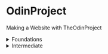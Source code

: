 # OdinProject
Making a Website with TheOdinProject

<details>
    <summary>Foundations</summary>
Start of the journey. Writting beginner HTML, CSS, using Flexbox, and then JavaScript code to create websites.
    
### HTLM:
- [Element Test](https://github.com/nunoribeiro02/TheOdinProject/tree/main/element-test)
- [Links and Images](https://github.com/nunoribeiro02/TheOdinProject/tree/main/odin-links-and-images)
- [Recipes Assigment](https://github.com/nunoribeiro02/TheOdinProject/tree/main/odin-recipes)

### CSS:
- [CSS Methods Exercise](https://github.com/nunoribeiro02/TheOdinProject/tree/main/foundations/css/css-methods)
- [CSS Class & Id Selectors Exercise](https://github.com/nunoribeiro02/TheOdinProject/tree/main/foundations/css/css-class-id-selectors)
- [CSS Chain Selectors Exercise](https://github.com/nunoribeiro02/TheOdinProject/tree/main/foundations/css/css-chain-selectors)
- [CSS Group Selectors Exercise](https://github.com/nunoribeiro02/TheOdinProject/tree/main/foundations/css/css-group-selectors)
- [CSS Descendants Selectors Exercise](https://github.com/nunoribeiro02/TheOdinProject/tree/main/foundations/css/css-descendants-selectors)
- [CSS Cascade Fix Exercise](https://github.com/nunoribeiro02/TheOdinProject/tree/main/foundations/css/css-cascade-fix)
- [CSS Margins and Padding 1](https://github.com/nunoribeiro02/TheOdinProject/tree/main/foundations/css/css-margin-and-padding-01)
- [CSS Margins and Padding 2](https://github.com/nunoribeiro02/TheOdinProject/tree/main/foundations/css/css-margin-and-padding-02)
- [Recipes Assigment with CSS](https://github.com/nunoribeiro02/TheOdinProject/tree/main/foundations/css/odin-recipes-css)

### Flexbox
- [Flex Center Exercise](https://github.com/nunoribeiro02/TheOdinProject/tree/main/foundations/flex/flex-center)
- [Flex Header Exercise](https://github.com/nunoribeiro02/TheOdinProject/tree/main/foundations/flex/flex-header)
- [Flex Header Exercise 2](https://github.com/nunoribeiro02/TheOdinProject/tree/main/foundations/flex/flex-header2)
- [Flex Information Exercise](https://github.com/nunoribeiro02/TheOdinProject/tree/main/foundations/flex/flex-information)
- [Flex Modal Exercise](https://github.com/nunoribeiro02/TheOdinProject/tree/main/foundations/flex/flex-modal)
- [Flex Layout Exercise](https://github.com/nunoribeiro02/TheOdinProject/tree/main/foundations/flex/flex-layout)
- [Flex Layout Exercise 2](https://github.com/nunoribeiro02/TheOdinProject/tree/main/foundations/flex/flex-layout2)
- [Landing Page](https://github.com/nunoribeiro02/TheOdinProject/tree/main/foundations/flex/landing-page)

### JavaScript
- [Fundamentals 1](https://github.com/nunoribeiro02/TheOdinProject/tree/main/foundations/javascript/fundamentals1)
- [Fundamentals 2](https://github.com/nunoribeiro02/TheOdinProject/tree/main/foundations/javascript/fundamentals2)
- [Fundamentals 3](https://github.com/nunoribeiro02/TheOdinProject/tree/main/foundations/javascript/fundamentals3)
- [Rock, Paper, Scissors](https://github.com/nunoribeiro02/TheOdinProject/tree/main/foundations/javascript/rock-paper-scissors)
- [Fundamentals 4](https://github.com/nunoribeiro02/TheOdinProject/tree/main/foundations/javascript/fundamentals4)
- [DOM Manipulation](https://github.com/nunoribeiro02/TheOdinProject/tree/main/foundations/javascript/dom-manipulation)
- [Rock, Paper, Scissors UI](https://github.com/nunoribeiro02/TheOdinProject/tree/main/foundations/javascript/rock-paper-scissors-ui)
- [Etch-a-Sketch](https://github.com/nunoribeiro02/TheOdinProject/tree/main/foundations/javascript/etch-a-sketch)
</details>

<details>
    <summary>Intermediate</summary>
    Focus on intermediate HTML and CSS.
</details>
